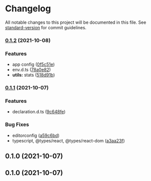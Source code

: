 # Changelog

All notable changes to this project will be documented in this file. See [standard-version](https://github.com/conventional-changelog/standard-version) for commit guidelines.

### [0.1.2](https://github.com/clickpick/cra-template-vkma/compare/v0.1.1...v0.1.2) (2021-10-08)


### Features

* app config ([0f5c51e](https://github.com/clickpick/cra-template-vkma/commit/0f5c51eccb3b3529429c230e9bcfac056f410e86))
* env.d.ts ([78a0e82](https://github.com/clickpick/cra-template-vkma/commit/78a0e823fc382d7ae12d2aee208804fd3088deca))
* **utils:** stats ([518d91b](https://github.com/clickpick/cra-template-vkma/commit/518d91bd9556c59dc0e1f3b55146c6811d8f850a))

### [0.1.1](https://github.com/clickpick/cra-template-vkma/compare/v0.1.0...v0.1.1) (2021-10-07)


### Features

* declaration.d.ts ([9c648fe](https://github.com/clickpick/cra-template-vkma/commit/9c648fea22a2516fc4d215337f007fbcddf56d24))


### Bug Fixes

* editorconfig ([a59c6bd](https://github.com/clickpick/cra-template-vkma/commit/a59c6bda1946be9b4f13ea7ff315007fe9a9d19d))
* typescript, @types/react, @types/react-dom ([a3aa23f](https://github.com/clickpick/cra-template-vkma/commit/a3aa23f31044b94f1aaa0455c22c4a1972293b52))

## 0.1.0 (2021-10-07)

## 0.1.0 (2021-10-07)
